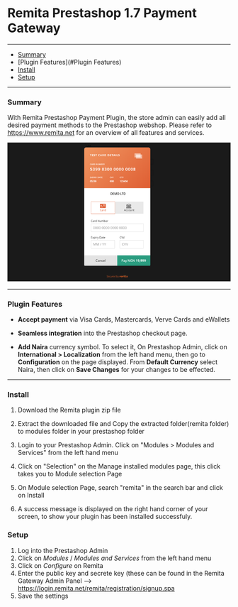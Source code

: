 # Remita Prestashop 1.7 Payment Gateway

---
- [Summary](#summary)
- [Plugin Features](#Plugin Features)
- [Install](#Install)
- [Setup](#setup)

---
### Summary

With Remita Prestashop Payment Plugin, the store admin can easily add all desired payment methods to the Prestashop webshop. Please refer to https://www.remita.net for an overview of all features and services.

![](payment-image.png) 

---

### Plugin Features

*   __Accept payment__ via Visa Cards, Mastercards, Verve Cards and eWallets

* 	__Seamless integration__ into the Prestashop checkout page.
* 	__Add Naira__ currency symbol. To select it, On Prestashop Admin, click on __International > Localization__ from the left hand menu, then go to  __Configuration__ on the page displayed. From __Default Currency__ select Naira, then click on __Save Changes__ for your changes to be effected.

---


### Install

1. Download the Remita plugin zip file

2. Extract the downloaded file and Copy the extracted folder(remita folder) to modules folder in your prestashop folder
3. Login to your Prestashop Admin. Click on "Modules > Modules and Services" from the left hand menu
4. Click on "Selection" on the  Manage installed modules page, this click takes you to  Module selection Page
5. On Module selection Page, search "remita" in the search bar and click on Install
6. A success message is displayed on the right hand corner of your screen, to show your plugin has been installed successfuly.



### Setup

1. Log into the Prestashop Admin
2. Click on  *Modules* / *Modules and Services* from the left hand menu
3. Click on   *Configure* on Remita
4. Enter the public key and secrete key (these can be found in the Remita Gateway Admin Panel --> https://login.remita.net/remita/registration/signup.spa
5. Save the settings
